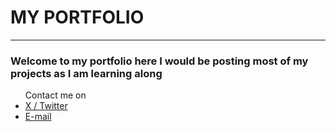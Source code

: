 <!DOCTYPE html>
<html>
	<body>
		<h1>
			<b>
				MY PORTFOLIO
			</b>
		</h1>
		<hr>
		<h3>
			Welcome to my portfolio here I would be posting most of my projects as I am learning along
		</h3>
		<ul>
			Contact me on 
			<li><a href="https://twitter.com/Alisher_750">X / Twitter </a></li>
   			<li><a href="alisheer750@gmail.com">E-mail</a></li>
		</ul>
	</body>
</html>
